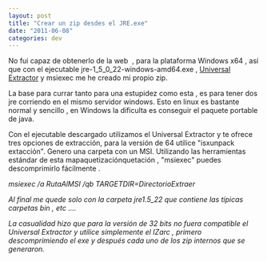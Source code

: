 ```yaml
---
layout: post
title: "Crear un zip desdes el JRE.exe"
date: "2011-06-08"
categories: dev
---
```


No fui capaz de obtenerlo de la web  , para la plataforma Windows x64 , así que con el ejecutable jre-1\_5\_0\_22-windows-amd64.exe , [Universal Extractor](https://www.legroom.net/software/uniextract "Universal Extractor") y msiexec me he creado mi propio zip.

La base para currar tanto para una estupidez como esta , es para tener dos jre corriendo en el mismo servidor windows. Esto en linux es bastante normal y sencillo , en Windows la dificulta es conseguir el paquete portable de java.

Con el ejecutable descargado utilizamos el Universal Extractor y te ofrece tres opciones de extracción, para la versión de 64 utilice "isxunpack extacción". Genero una carpeta con un MSI. Utilizando las herramientas estándar de esta mapaquetizaciónquetación , "msiexec" puedes descomprimirlo fácilmente .

_msiexec /a RutaAlMSI /qb TARGETDIR=DirectorioExtraer_

_Al final me quede solo con la carpeta jre1.5\_22 que contiene las típicas carpetas bin , etc ...._

_La casualidad hizo que para la versión de 32 bits no fuera compatible el Universal Extractor y utilice simplemente el IZarc , primero descomprimiendo el exe y después cada uno de los zip internos que se generaron._
